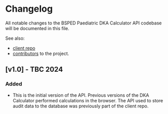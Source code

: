 # Changelog

All notable changes to the BSPED Paediatric DKA Calculator API codebase will be documented in this file.

See also:

- [client repo](https://github.com/dan-leach/dka-calculator)
- [contributors](https://github.com/dan-leach/dka-calculator/blob/main/contributors.md) to the project.

## [v1.0] - TBC 2024

### Added

- This is the initial version of the API. Previous versions of the DKA Calculator performed calculations in the browser. The API used to store audit data to the database was previously part of the client repo.

